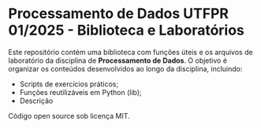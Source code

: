 # Processamento de Dados UTFPR 01/2025 - Biblioteca e Laboratórios

Este repositório contém uma biblioteca com funções úteis e os arquivos de laboratório da disciplina de **Processamento de Dados**. O objetivo é organizar os conteúdos desenvolvidos ao longo da disciplina, incluindo:

- Scripts de exercícios práticos;
- Funções reutilizáveis em Python (lib);
- Descrição
  
Código open source sob licença MIT.
